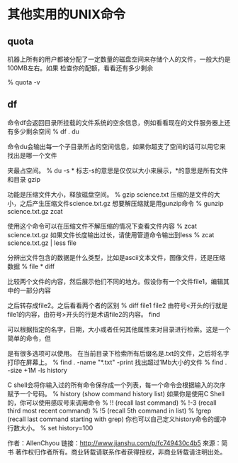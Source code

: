 # 其他实用的UNIX命令
## quota

机器上所有的用户都被分配了一定数量的磁盘空间来存储个人的文件，一般大约是100MB左右。如果
检查你的配额，看看还有多少剩余

% quota -v

## df

命令df会返回目录所挂载的文件系统的空余信息，例如看看现在的文件服务器上还有多少剩余空间
% df .
du

命令du会输出每一个子目录所占的空间信息，如果你超支了空间的话可以用它来找出是哪一个文件

夹最占空间。
% du -s *
标志-s的意思是仅仅以大小来展示，*的意思是所有文件和目录
gzip

功能是压缩文件大小，释放磁盘空间。
% gzip science.txt
压缩的是文件的大小，之后产生压缩文件science.txt.gz
想要解压缩就是用gunzip命令
% gunzip science.txt.gz
zcat

使用这个命令可以在压缩文件不解压缩的情况下查看文件内容
% zcat science.txt.gz
如果文件长度输出过长，请使用管道命令输出到less
% zcat science.txt.gz | less
file

分辨出文件包含的数据是什么类型，比如是ascii文本文件，图像文件，还是压缩数据
% file *
diff

比较两个文件的内容，然后展示他们不同的地方。假设你有一个文件file1，编辑其中的一部分内容

之后转存成file2。之后看看两个者的区别
% diff file1 file2
由符号<开头的行就是file1的内容，由符号>开头的行是术语file2的内容。
find

可以根据指定的名字，日期，大小或者任何其他属性来对目录进行检索。这是一个简单的命令，但

是有很多选项可以使用。
在当前目录下检索所有后缀名是.txt的文件，之后将名字打印在屏幕上。
% find . -name "*.txt" -print
找出超过1Mb大小的文件
% find . -size +1M -ls
history

C shell会将你输入过的所有命令保存成一个列表，每一个命令会根据输入的次序赋予一个号码。
% history (show command history list)
如果你是使用C Shell的，你可以使用感叹号来调用命令
% !! (recall last command)
% !-3 (recall third most recent command)
% !5 (recall 5th command in list)
% !grep (recall last command starting with grep)
你也可以自己定义history命令的缓冲行数大小。
% set history=100

作者：AllenChyou
链接：http://www.jianshu.com/p/fc749430c4b5
來源：简书
著作权归作者所有。商业转载请联系作者获得授权，非商业转载请注明出处。
